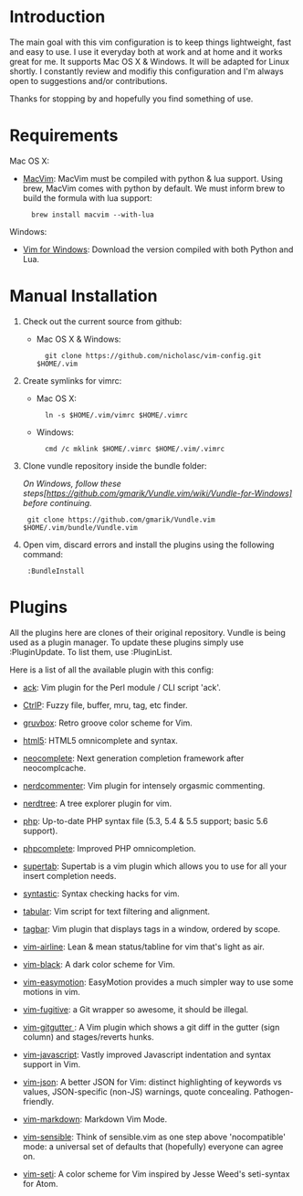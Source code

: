 Introduction
===========
The main goal with this vim configuration is to keep things lightweight, fast and easy to use. I use it everyday both at work and at home and it works great for me. It supports Mac OS X & Windows. It will be adapted for Linux shortly. I constantly review and modifiy this configuration and I'm always open to suggestions and/or contributions.

Thanks for stopping by and hopefully you find something of use.

Requirements
============

Mac OS X:
* [MacVim](https://code.google.com/p/macvim/): MacVim must be compiled with python & lua support. Using brew, MacVim comes with python by default. We must inform brew to build the formula with lua support:

		brew install macvim --with-lua

Windows:
* [Vim for Windows](https://bitbucket.org/Haroogan/vim-for-windows/downloads): Download the version compiled with both Python and Lua.

Manual Installation
===================

1. Check out the current source from github:

	* Mac OS X & Windows:

		    git clone https://github.com/nicholasc/vim-config.git $HOME/.vim

2. Create symlinks for vimrc:

    * Mac OS X:

		    ln -s $HOME/.vim/vimrc $HOME/.vimrc

    * Windows:

            cmd /c mklink $HOME/.vimrc $HOME/.vim/.vimrc

3. Clone vundle repository inside the bundle folder:

    *On Windows, follow these steps[https://github.com/gmarik/Vundle.vim/wiki/Vundle-for-Windows] before continuing.*

		git clone https://github.com/gmarik/Vundle.vim $HOME/.vim/bundle/Vundle.vim

4. Open vim, discard errors and install the plugins using the following command:

        :BundleInstall

Plugins
=======

All the plugins here are clones of their original repository. Vundle is being used as a plugin manager. To update these plugins simply use :PluginUpdate. To list them, use :PluginList.

Here is a list of all the available plugin with this config:

* [ack](https://github.com/mileszs/ack.vim): Vim plugin for the Perl module / CLI script 'ack'.

* [CtrlP](https://github.com/kien/ctrlp.vim): Fuzzy file, buffer, mru, tag, etc finder.

* [gruvbox](https://github.com/morhetz/gruvbox): Retro groove color scheme for Vim.

* [html5](https://github.com/othree/html5.vim): HTML5 omnicomplete and syntax.

* [neocomplete](https://github.com/Shougo/neocomplete.vim): Next generation completion framework after neocomplcache.

* [nerdcommenter](https://github.com/scrooloose/nerdcommenter): Vim plugin for intensely orgasmic commenting.

* [nerdtree](https://github.com/scrooloose/nerdtree): A tree explorer plugin for vim.

* [php](https://github.com/StanAngeloff/php.vim): Up-to-date PHP syntax file (5.3, 5.4 & 5.5 support; basic 5.6 support).

* [phpcomplete](https://github.com/shawncplus/phpcomplete.vim): Improved PHP omnicompletion.

* [supertab](https://github.com/ervandew/supertab): Supertab is a vim plugin which allows you to use <Tab> for all your insert completion needs.

* [syntastic](https://github.com/scrooloose/syntastic): Syntax checking hacks for vim.

* [tabular](https://github.com/godlygeek/tabular): Vim script for text filtering and alignment.

* [tagbar](https://github.com/majutsushi/tagbar): Vim plugin that displays tags in a window, ordered by scope.

* [vim-airline](https://github.com/bling/vim-airline): Lean & mean status/tabline for vim that's light as air.

* [vim-black](https://github.com/nicholasc/vim-black): A dark color scheme for Vim.

* [vim-easymotion](https://github.com/Lokaltog/vim-easymotion): EasyMotion provides a much simpler way to use some motions in vim.

* [vim-fugitive](https://github.com/tpope/vim-fugitive): a Git wrapper so awesome, it should be illegal.

* [vim-gitgutter ](https://github.com/airblade/vim-gitgutter): A Vim plugin which shows a git diff in the gutter (sign column) and stages/reverts hunks.

* [vim-javascript](https://github.com/pangloss/vim-javascript): Vastly improved Javascript indentation and syntax support in Vim.

* [vim-json](https://github.com/elzr/vim-json): A better JSON for Vim: distinct highlighting of keywords vs values, JSON-specific (non-JS) warnings, quote concealing. Pathogen-friendly.

* [vim-markdown](https://github.com/plasticboy/vim-markdown): Markdown Vim Mode.

* [vim-sensible](https://github.com/tpope/vim-sensible): Think of sensible.vim as one step above 'nocompatible' mode: a universal set of defaults that (hopefully) everyone can agree on.

* [vim-seti](https://github.com/nicholasc/vim-seti): A color scheme for Vim inspired by Jesse Weed's seti-syntax for Atom.
